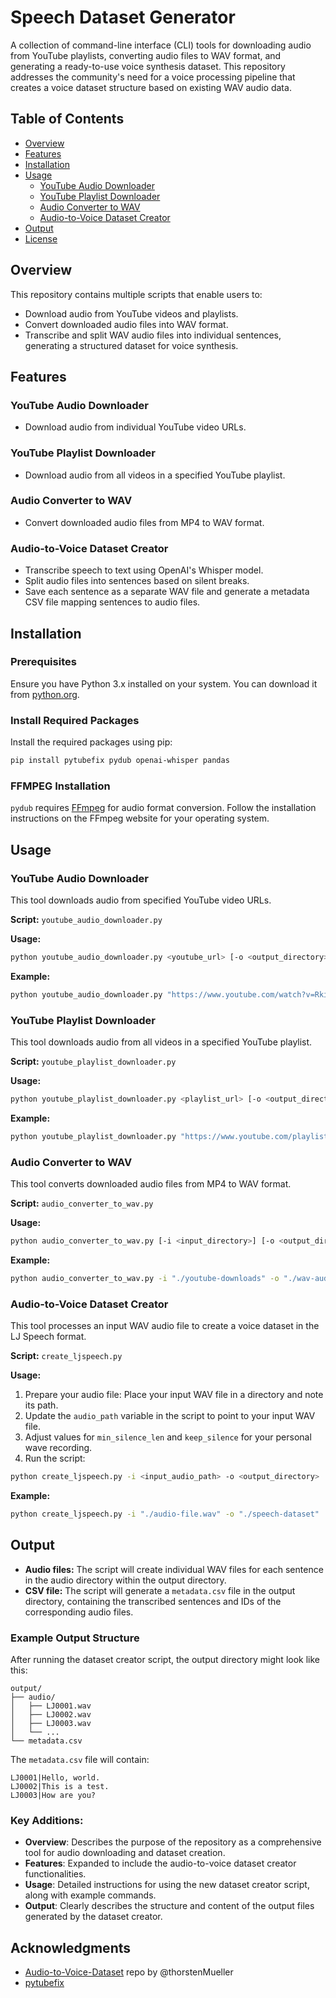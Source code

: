 # Speech Dataset Generator

A collection of command-line interface (CLI) tools for downloading audio from YouTube playlists, converting audio files to WAV format, and generating a ready-to-use voice synthesis dataset. This repository addresses the community's need for a voice processing pipeline that creates a voice dataset structure based on existing WAV audio data.

## Table of Contents

- [Overview](#overview)
- [Features](#features)
- [Installation](#installation)
- [Usage](#usage)
  - [YouTube Audio Downloader](#youtube-audio-downloader)
  - [YouTube Playlist Downloader](#youtube-playlist-downloader)
  - [Audio Converter to WAV](#audio-converter-to-wav)
  - [Audio-to-Voice Dataset Creator](#audio-to-voice-dataset-creator)
- [Output](#output)
- [License](#license)

## Overview

This repository contains multiple scripts that enable users to:
- Download audio from YouTube videos and playlists.
- Convert downloaded audio files into WAV format.
- Transcribe and split WAV audio files into individual sentences, generating a structured dataset for voice synthesis.

## Features

### YouTube Audio Downloader
- Download audio from individual YouTube video URLs.

### YouTube Playlist Downloader
- Download audio from all videos in a specified YouTube playlist.

### Audio Converter to WAV
- Convert downloaded audio files from MP4 to WAV format.

### Audio-to-Voice Dataset Creator
- Transcribe speech to text using OpenAI's Whisper model.
- Split audio files into sentences based on silent breaks.
- Save each sentence as a separate WAV file and generate a metadata CSV file mapping sentences to audio files.

## Installation

### Prerequisites

Ensure you have Python 3.x installed on your system. You can download it from [python.org](https://www.python.org/downloads/).

### Install Required Packages

Install the required packages using pip:

```bash
pip install pytubefix pydub openai-whisper pandas
```

### FFMPEG Installation

`pydub` requires [FFmpeg](https://ffmpeg.org/) for audio format conversion. Follow the installation instructions on the FFmpeg website for your operating system.

## Usage

### YouTube Audio Downloader

This tool downloads audio from specified YouTube video URLs.

**Script:** `youtube_audio_downloader.py`

**Usage:**

```bash
python youtube_audio_downloader.py <youtube_url> [-o <output_directory>]
```

**Example:**

```bash
python youtube_audio_downloader.py "https://www.youtube.com/watch?v=Rkit4YUvTDs" -o "./youtube-downloads"
```

### YouTube Playlist Downloader

This tool downloads audio from all videos in a specified YouTube playlist.

**Script:** `youtube_playlist_downloader.py`

**Usage:**

```bash
python youtube_playlist_downloader.py <playlist_url> [-o <output_directory>]
```

**Example:**

```bash
python youtube_playlist_downloader.py "https://www.youtube.com/playlist?list=PLafvIliUVicSDTh6TGnlOAp7PBnWJ5zeF" -o "./youtube-mp3-downloads"
```

### Audio Converter to WAV

This tool converts downloaded audio files from MP4 to WAV format.

**Script:** `audio_converter_to_wav.py`

**Usage:**

```bash
python audio_converter_to_wav.py [-i <input_directory>] [-o <output_directory>]
```

**Example:**

```bash
python audio_converter_to_wav.py -i "./youtube-downloads" -o "./wav-audio"
```

### Audio-to-Voice Dataset Creator

This tool processes an input WAV audio file to create a voice dataset in the LJ Speech format.

**Script:** `create_ljspeech.py`

**Usage:**

1. Prepare your audio file: Place your input WAV file in a directory and note its path.
2. Update the `audio_path` variable in the script to point to your input WAV file.
3. Adjust values for `min_silence_len` and `keep_silence` for your personal wave recording.
4. Run the script:

```bash
python create_ljspeech.py -i <input_audio_path> -o <output_directory>
```

**Example:**

```bash
python create_ljspeech.py -i "./audio-file.wav" -o "./speech-dataset"
```

## Output

- **Audio files:** The script will create individual WAV files for each sentence in the audio directory within the output directory.
- **CSV file:** The script will generate a `metadata.csv` file in the output directory, containing the transcribed sentences and IDs of the corresponding audio files.

### Example Output Structure

After running the dataset creator script, the output directory might look like this:

```
output/
├── audio/
│   ├── LJ0001.wav
│   ├── LJ0002.wav
│   ├── LJ0003.wav
│   └── ...
└── metadata.csv
```

The `metadata.csv` file will contain:

```
LJ0001|Hello, world.
LJ0002|This is a test.
LJ0003|How are you?
```


### Key Additions:
- **Overview**: Describes the purpose of the repository as a comprehensive tool for audio downloading and dataset creation.
- **Features**: Expanded to include the audio-to-voice dataset creator functionalities.
- **Usage**: Detailed instructions for using the new dataset creator script, along with example commands.
- **Output**: Clearly describes the structure and content of the output files generated by the dataset creator.


## Acknowledgments

- [Audio-to-Voice-Dataset](https://github.com/thorstenMueller/Audio-to-Voice-Dataset) repo by @thorstenMueller
- [pytubefix](https://github.com/JuanBindez/pytubefix)